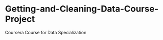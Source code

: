 Getting-and-Cleaning-Data-Course-Project
========================================

Coursera Course for Data Specialization
